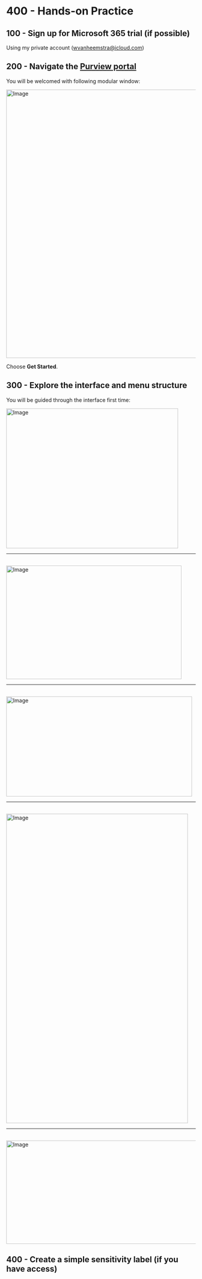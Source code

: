 # 400 - Hands-on Practice

## 100 - Sign up for Microsoft 365 trial (if possible)

Using my private account (wvanheemstra@icloud.com)

## 200 - Navigate the [Purview portal](https://purview.microsoft.com/)

You will be welcomed with following modular window:

<img width="580" height="714" alt="Image" src="https://github.com/user-attachments/assets/106d335c-10b7-419b-9761-93106dc62f7a" />

Choose **Get Started**.

## 300 - Explore the interface and menu structure

You will be guided through the interface first time:

<img width="457" height="372" alt="Image" src="https://github.com/user-attachments/assets/03db8234-d9f7-48fe-b6e4-1657c8caad8f" />
<br/><hr><br/>
<img width="466" height="302" alt="Image" src="https://github.com/user-attachments/assets/901b2305-a67a-48cd-bc5f-5ad62eb5d765" />
<br/><hr><br/>
<img width="494" height="266" alt="Image" src="https://github.com/user-attachments/assets/2cce7c70-db88-4e2c-9f90-aa8273e02644" />
<br/><hr><br/>
<img width="483" height="823" alt="Image" src="https://github.com/user-attachments/assets/b9644c51-2f8a-47bf-b5ac-5a06c65fc742" />
<br/><hr><br/>
<img width="511" height="275" alt="Image" src="https://github.com/user-attachments/assets/1f3a4a86-20cb-4982-a24c-00c6b71ef035" />

## 400 - Create a simple sensitivity label (if you have access)

